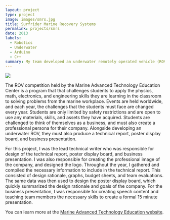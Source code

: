 ```yaml
---
layout: project
type: project
image: images/smrs.jpg
title: Surfrider Marine Recovery Systems
permalink: projects/smrs
date: 2013
labels:
  - Robotics
  - Underwater
  - Arduino
  - C++
summary: My team developed an underwater remotely operated vehicle (ROV) that won first place in the Oahu MATE ROV Regional Competition, and placed 4th place in the International MATE ROV Competition in Seattle.
---
```


<img class="ui medium right floated rounded image" src="/images/theboiz.png">

The ROV competition held by the Marine Advanced Technology Education Center is a program that that challenges students to apply the physics, math, electronics, and engineering skills they are learning in the classroom to solving problems from the marine workplace.  Events are held worldwide, and each year, the challenges that the students must face are changed every year.  Students are only limited by safety restrictions and are open to use any materials, skills, and assets they have acquired.  Students are challenged to think of themselves as a business, and must also create a professional persona for their company.  Alongside developing an underwater ROV, they must also produce a technical report, poster display board, and business presentation.

For this project, I was the lead technical writer who was responsible for design of the technical report, poster display board, and business presentation.  I was also responsible for creating the professional image of the company, and designed the logo.  Throughout the year, I gathered and compiled the necessary information to include in the technical report.  This consisted of design rationale, graphs, budget sheets, and team evaluations.  The same data was then used to design the poster display board, which quickly summarized the design rationale and goals of the company.  For the business presentation, I was responsible for creating speech content and teaching team members the necessary skills to create a formal 15 minute presentation.

You can learn more at the [Marine Advanced Technology Education website](http://oahu.marinetech2.org/).




